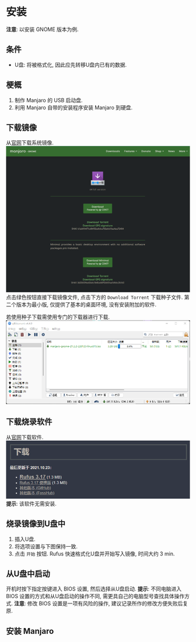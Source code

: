# 安装

**注意**: 以安装 GNOME 版本为例.

## 条件
- U盘: 将被格式化, 因此应先转移U盘内已有的数据.

## 梗概
1. 制作 Manjaro 的 USB 启动盘.
2. 利用 Manjaro 自带的安装程序安装 Manjaro 到硬盘.

## 下载镜像
从[官网](https://manjaro.org/downloads/official/gnome/)下载系统镜像.
![](assets/manjaro_official_gnome.png)
点击绿色按钮直接下载镜像文件, 点击下方的 `Download Torrent` 下载种子文件.
第二个版本为最小版, 仅提供了基本的桌面环境, 没有安装附加的软件.

若使用种子下载需使用专门的下载器进行下载.
![](assets/download_manjaro_iso.png)

## 下载烧录软件
从[官网](http://rufus.ie/zh/)下载软件.
![](assets/rufus_official_download.png)
**提示**: 该软件无需安装.

## 烧录镜像到U盘中
1. 插入U盘.
2. 将选项设置与下图保持一致.
![]()
3. 点击 `开始` 按钮.
Rufus 快速格式化U盘并开始写入镜像, 时间大约 3 min.

## 从U盘中启动
开机时按下指定按键进入 BIOS 设置, 然后选择从U盘启动.
**提示**: 不同电脑进入 BIOS 设置的方式和从U盘启动的操作不同, 需更具自己的电脑型号查找具体操作方式.
**注意**: 修改 BIOS 设置是一项有风险的操作, 建议记录所作的修改方便失败后复原.

## 安装 Manjaro
